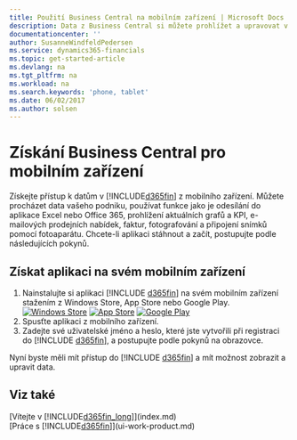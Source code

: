 ```yaml
---
title: Použití Business Central na mobilním zařízení | Microsoft Docs
description: Data z Business Central si můžete prohlížet a upravovat v telefonu nebo tabletu.
documentationcenter: ''
author: SusanneWindfeldPedersen
ms.service: dynamics365-financials
ms.topic: get-started-article
ms.devlang: na
ms.tgt_pltfrm: na
ms.workload: na
ms.search.keywords: 'phone, tablet'
ms.date: 06/02/2017
ms.author: solsen
---
```


# <a name="getting-business-central-on-your-mobile-device"></a>Získání Business Central pro mobilním zařízení
Získejte přístup k datům v [!INCLUDE[d365fin](includes/d365fin_md.md)] z mobilního zařízení. Můžete procházet data vašeho podniku, používat funkce jako je odesílání do aplikace Excel nebo Office 365, prohlížení aktuálních grafů a KPI, e-mailových prodejních nabídek, faktur, fotografování a připojení snímků pomocí fotoaparátu. Chcete-li aplikaci stáhnout a začít, postupujte podle následujících pokynů.

## <a name="to-get-the-app-on-my-mobile-device"></a>Získat aplikaci na svém mobilním zařízení
1. Nainstalujte si aplikaci [!INCLUDE [d365fin](includes/d365fin_md.md)] na svém mobilním zařízení stažením z Windows Store, App Store nebo Google Play.  
   [![Windows Store](./media/install-mobile-app/windowsstore.png)](http://go.microsoft.com/fwlink/?LinkId=734848)
   [![App Store](./media/install-mobile-app/appstore.png)](http://go.microsoft.com/fwlink/?LinkId=734847) [![Google Play](./media/install-mobile-app/googleplay.png)](http://go.microsoft.com/fwlink/?LinkId=734849)  
2. Spusťte aplikaci z mobilního zařízení.
3. Zadejte své uživatelské jméno a heslo, které jste vytvořili při registraci do [!INCLUDE [d365fin](includes/d365fin_md.md)], a postupujte podle pokynů na obrazovce.

Nyní byste měli mít přístup do [!INCLUDE [d365fin](includes/d365fin_md.md)] a mít možnost zobrazit a upravit data.

## <a name="see-also"></a>Viz také
[Vítejte v [!INCLUDE[d365fin_long](includes/d365fin_long_md.md)]](index.md)  
[Práce s [!INCLUDE[d365fin](includes/d365fin_md.md)]](ui-work-product.md)  
